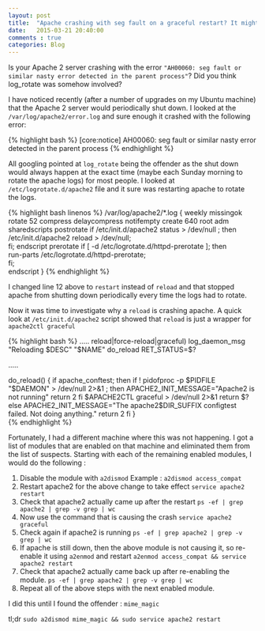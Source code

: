 ```yaml
---
layout: post
title:  "Apache crashing with seg fault on a graceful restart? It might be because of a module that is enabled."
date:   2015-03-21 20:40:00
comments : true
categories: Blog
---
```

Is your Apache 2 server crashing with the error `"AH00060: seg fault or similar nasty error detected in the parent process"`? Did you think log_rotate was somehow involved?

I have noticed recently (after a number of upgrades on my Ubuntu machine) that the Apache 2 server would periodically shut down. I looked at the `/var/log/apache2/error.log` and sure enough it crashed with the following error:

{% highlight bash %}
[core:notice] AH00060: seg fault or similar nasty error detected in the parent process
{% endhighlight %}

All googling pointed at `log_rotate` being the offender as the shut down would always happen at the exact time (maybe each Sunday morning to rotate the apache logs) for most people. I looked at `/etc/logrotate.d/apache2` file and it sure was restarting apache to rotate the logs.

{% highlight bash linenos %}
/var/log/apache2/*.log {
	weekly
	missingok
	rotate 52
	compress
	delaycompress
	notifempty
	create 640 root adm
	sharedscripts
	postrotate
                if /etc/init.d/apache2 status > /dev/null ; then \
                    /etc/init.d/apache2 reload > /dev/null; \
                fi;
	endscript
	prerotate
		if [ -d /etc/logrotate.d/httpd-prerotate ]; then \
			run-parts /etc/logrotate.d/httpd-prerotate; \
		fi; \
	endscript
}
{% endhighlight %}

I changed line 12 above to `restart` instead of `reload` and that stopped apache from shutting down periodically every time the logs had to rotate.

Now it was time to investigate why a `reload` is crashing apache. A quick look at `/etc/init.d/apache2` script showed that `reload` is just a wrapper for `apache2ctl graceful` 

{% highlight bash %}
.....
reload|force-reload|graceful)
        log_daemon_msg "Reloading $DESC" "$NAME"
        do_reload
        RET_STATUS=$?

.....    

do_reload() {
        if apache_conftest; then
                if ! pidofproc -p $PIDFILE "$DAEMON" > /dev/null 2>&1 ; then
                        APACHE2_INIT_MESSAGE="Apache2 is not running"
                        return 2
                fi
                $APACHE2CTL graceful > /dev/null 2>&1
                return $?
        else
                APACHE2_INIT_MESSAGE="The apache2$DIR_SUFFIX configtest failed. Not doing anything."
                return 2
        fi
}    
{% endhighlight %}

Fortunately, I had a different machine where this was not happening. I got a list of modules that are enabled on that machine and eliminated them from the list of suspects. Starting with each of the remaining enabled modules, I would do the following : 

1. Disable the module with `a2dismod`
   Example : `a2dismod access_compat`
2. Restart apache2 for the above change to take effect
   `service apache2 restart`
3. Check that apache2 actually came up after the restart
    `ps -ef | grep apache2 | grep -v grep | wc`
4. Now use the  command that is causing the crash
   `service apache2 graceful`
5. Check again if apache2 is running
    `ps -ef | grep apache2 | grep -v grep | wc`
6. If apache is still down, then the above module is not causing it, so re-enable it using `a2enmod` and restart
   `a2enmod access_compat && service apache2 restart`
7. Check that apache2 actually came back up after re-enabling the module.
	`ps -ef | grep apache2 | grep -v grep | wc`
8. Repeat all of the above steps with the next enabled module.

I did this until I found the offender : `mime_magic`

tl;dr
`sudo a2dismod mime_magic && sudo service apache2 restart`



